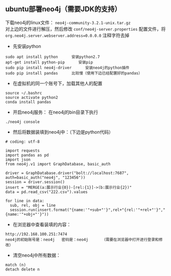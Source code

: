 ## ubuntu部署neo4j（需要JDK的支持）

下载neo4j的linux文件： `neo4j-community-3.2.1-unix.tar.gz`  
对上边的文件进行解压，然后修改 `conf/neo4j-server.properties` 配置文件，将 `org.neo4j.server.webserver.address=0.0.0.0` 注释字符去掉

* 先安装python

```
sudo apt install python      安装python2.7
apt-get install python-pip      安装pip
sudo pip install neo4j-driver      安装neo4j的python插件
sudo pip install pandas      比较慢（使用下边已经配置好的pandas）
```

* 在虚拟机的同一个账号下，加载其他人的配置

```
source ~/.bashrc
source activate python2
conda install pandas
```

* 开启neo4j服务：
在neo4j的bin目录下执行

```
./neo4j console
```

* 然后将数据装填到neo4j中：（下边是python代码）

```
# coding: utf-8

import requests
import pandas as pd
import json
from neo4j.v1 import GraphDatabase, basic_auth

driver = GraphDatabase.driver("bolt://localhost:7687", auth=basic_auth("neo4j", "123456"))
session = driver.session()
insert = "MERGE(a:展示行业{0})-[rel:{1}]->(b:展示行业{2})"
data = pd.read_csv("222.csv").values

for line in data:
  sub, rel, obj = line
  session.run(insert.format("{name:'"+sub+"'}",rel+"{rel:'"+rel+"'}","{name:'"+obj+"'}"))

```

* 在浏览器中查看装填的内容：

```
http://192.168.100.251:7474
neo4j的初始账号是：neo4j   密码是：neo4j      （需要在浏览器中打开进行登录和修改）
```

* 清空neo4j中所有数据：

```
match (n)
detach delete n
```
